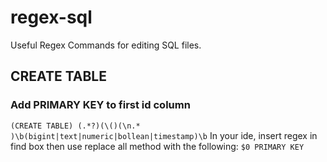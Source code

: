 # regex-sql
Useful Regex Commands for editing SQL files.

## CREATE TABLE
### Add PRIMARY KEY to first id column
``(CREATE TABLE) (.*?)(\()(\n.* )\b(bigint|text|numeric|bollean|timestamp)\b``
In your ide, insert regex in find box then use replace all method with the following:
``$0 PRIMARY KEY``
